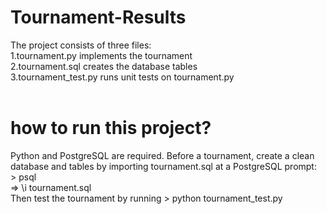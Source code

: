 # Tournament-Results
The project consists of three files:
<br>
1.tournament.py implements the tournament<br>
2.tournament.sql creates the database tables<br>
3.tournament_test.py runs unit tests on tournament.py<br>
<br>
# how to run this project?

Python and PostgreSQL are required. Before a tournament, create a clean database and tables by importing tournament.sql at a PostgreSQL prompt:
<br>
	> psql <br>
	=> \i tournament.sql<br>
Then test the tournament by running
	> python tournament_test.py


